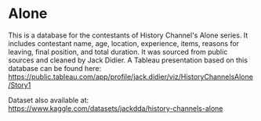 # Alone
This is a database for the contestants of History Channel's Alone series. It includes contestant name, age, location, experience, items, reasons for leaving, final position, and total duration. It was sourced from public sources and cleaned by Jack Didier.
A Tableau presentation based on this database can be found here:
https://public.tableau.com/app/profile/jack.didier/viz/HistoryChannelsAlone/Story1

Dataset also available at:
https://www.kaggle.com/datasets/jackdda/history-channels-alone

